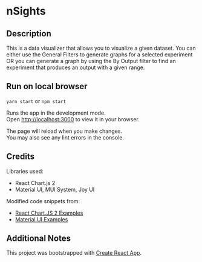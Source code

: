 # nSights

## Description

This is a data visualizer that allows you to visualize a given dataset. You can either use the General Filters to generate graphs for a selected experiment OR you can generate a graph by using the By Output filter to find an experiment that produces an output with a given range.

## Run on local browser

`yarn start` or `npm start`

Runs the app in the development mode.\
Open [http://localhost:3000](http://localhost:3000) to view it in your browser.

The page will reload when you make changes.\
You may also see any lint errors in the console.

## Credits

Libraries used:

- React Chart.js 2
- Material UI, MUI System, Joy UI

Modified code snippets from:

- [React Chart.JS 2 Examples](https://react-chartjs-2.netlify.app/examples)
- [Material UI Examples](https://mui.com/joy-ui/getting-started/overview/)

## Additional Notes

This project was bootstrapped with [Create React App](https://github.com/facebook/create-react-app).
